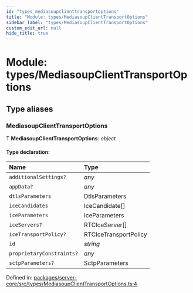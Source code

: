 ```yaml
---
id: "types_mediasoupclienttransportoptions"
title: "Module: types/MediasoupClientTransportOptions"
sidebar_label: "types/MediasoupClientTransportOptions"
custom_edit_url: null
hide_title: true
---
```


# Module: types/MediasoupClientTransportOptions

## Type aliases

### MediasoupClientTransportOptions

Ƭ **MediasoupClientTransportOptions**: *object*

#### Type declaration:

| Name | Type |
| :------ | :------ |
| `additionalSettings?` | *any* |
| `appData?` | *any* |
| `dtlsParameters` | DtlsParameters |
| `iceCandidates` | IceCandidate[] |
| `iceParameters` | IceParameters |
| `iceServers?` | RTCIceServer[] |
| `iceTransportPolicy?` | RTCIceTransportPolicy |
| `id` | *string* |
| `proprietaryConstraints?` | *any* |
| `sctpParameters?` | SctpParameters |

Defined in: [packages/server-core/src/types/MediasoupClientTransportOptions.ts:4](https://github.com/xr3ngine/xr3ngine/blob/2d83606b6/packages/server-core/src/types/MediasoupClientTransportOptions.ts#L4)

